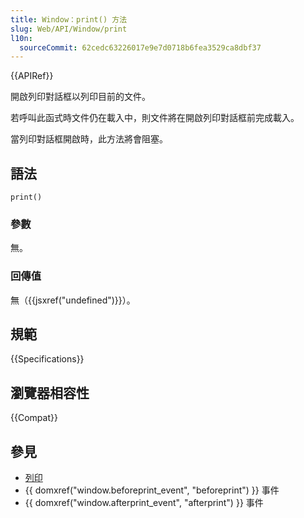 ```yaml
---
title: Window：print() 方法
slug: Web/API/Window/print
l10n:
  sourceCommit: 62cedc63226017e9e7d0718b6fea3529ca8dbf37
---
```


{{APIRef}}

開啟列印對話框以列印目前的文件。

若呼叫此函式時文件仍在載入中，則文件將在開啟列印對話框前完成載入。

當列印對話框開啟時，此方法將會阻塞。

## 語法

```js-nolint
print()
```

### 參數

無。

### 回傳值

無（{{jsxref("undefined")}}）。

## 規範

{{Specifications}}

## 瀏覽器相容性

{{Compat}}

## 參見

- [列印](/zh-TW/docs/Web/CSS/CSS_media_queries/Printing)
- {{ domxref("window.beforeprint_event", "beforeprint") }} 事件
- {{ domxref("window.afterprint_event", "afterprint") }} 事件
